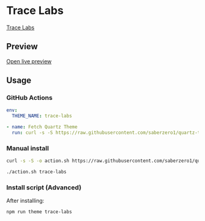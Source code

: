 # Trace Labs

[Trace Labs](https://github.com/tracelabs)

## Preview

[Open live preview](https://quartz-themes.github.io/trace-labs/)

## Usage

### GitHub Actions

```yaml
env:
  THEME_NAME: trace-labs
```

```yaml
- name: Fetch Quartz Theme
  run: curl -s -S https://raw.githubusercontent.com/saberzero1/quartz-themes/master/action.sh | bash -s -- $THEME_NAME
```

### Manual install

```bash
curl -s -S -o action.sh https://raw.githubusercontent.com/saberzero1/quartz-themes/master/action.sh

./action.sh trace-labs
```

### Install script (Advanced)

After installing:

```bash
npm run theme trace-labs
```
